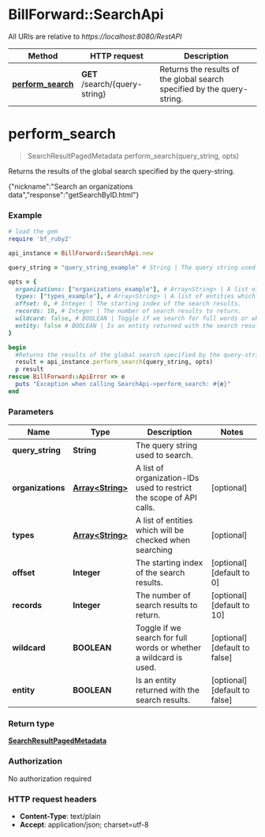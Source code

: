 # BillForward::SearchApi

All URIs are relative to *https://localhost:8080/RestAPI*

Method | HTTP request | Description
------------- | ------------- | -------------
[**perform_search**](SearchApi.md#perform_search) | **GET** /search/{query-string} | Returns the results of the global search specified by the query-string.


# **perform_search**
> SearchResultPagedMetadata perform_search(query_string, opts)

Returns the results of the global search specified by the query-string.

{\"nickname\":\"Search an organizations data\",\"response\":\"getSearchByID.html\"}

### Example
```ruby
# load the gem
require 'bf_ruby2'

api_instance = BillForward::SearchApi.new

query_string = "query_string_example" # String | The query string used to search.

opts = { 
  organizations: ["organizations_example"], # Array<String> | A list of organization-IDs used to restrict the scope of API calls.
  types: ["types_example"], # Array<String> | A list of entities which will be checked when searching
  offset: 0, # Integer | The starting index of the search results.
  records: 10, # Integer | The number of search results to return.
  wildcard: false, # BOOLEAN | Toggle if we search for full words or whether a wildcard is used.
  entity: false # BOOLEAN | Is an entity returned with the search results.
}

begin
  #Returns the results of the global search specified by the query-string.
  result = api_instance.perform_search(query_string, opts)
  p result
rescue BillForward::ApiError => e
  puts "Exception when calling SearchApi->perform_search: #{e}"
end
```

### Parameters

Name | Type | Description  | Notes
------------- | ------------- | ------------- | -------------
 **query_string** | **String**| The query string used to search. | 
 **organizations** | [**Array&lt;String&gt;**](String.md)| A list of organization-IDs used to restrict the scope of API calls. | [optional] 
 **types** | [**Array&lt;String&gt;**](String.md)| A list of entities which will be checked when searching | [optional] 
 **offset** | **Integer**| The starting index of the search results. | [optional] [default to 0]
 **records** | **Integer**| The number of search results to return. | [optional] [default to 10]
 **wildcard** | **BOOLEAN**| Toggle if we search for full words or whether a wildcard is used. | [optional] [default to false]
 **entity** | **BOOLEAN**| Is an entity returned with the search results. | [optional] [default to false]

### Return type

[**SearchResultPagedMetadata**](SearchResultPagedMetadata.md)

### Authorization

No authorization required

### HTTP request headers

 - **Content-Type**: text/plain
 - **Accept**: application/json; charset=utf-8




